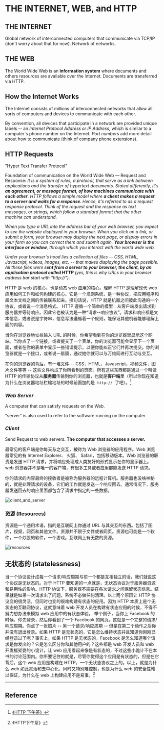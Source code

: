 # **THE INTERNET, WEB, and HTTP**

## THE INTERNET

Global network of interconnected computers that communicate via TCP/IP (don't worry about that for now). Network of networks.

## THE WEB

The World Wide Web is an **information system** where documents and others resources are available over the Internet. Documents are transferred via HTTP.

## How the Internet Works

The Internet consists of millions of interconnected networks that allow all sorts of computers and devices to communicate with each other.

By convention, all devices that participate in a network are provided unique labels -- an _Internet Protocol Address or IP Address_, which is similar to a computer's phone number on the Internet. _Port numbers_ add more detail about how to communicate (think of company phone extensions).

## **HTTP Requests**

"Hyper Text Transfer Protocol"

Foundation of communication on the World Wide Web — Request and Response:
_It is a system of rules, a protocol, that serve as a link between applications and the transfer of hypertext documents. Stated differently, it's **an agreement, or message format, of how machines communicate with each other**. HTTP follows a simple model where **a client makes a request to a server and waits for a response**. Hence, it's referred to as a request response protocol. Think of the request and the response as text messages, or strings, which follow a standard format that the other machine can understand._

_When you type a URL into the address bar of your web browser, you expect to see the website displayed in your browser. When you click on a link, or submit a form, your browser may display the next page, or display errors in your form so you can correct them and submit again. **Your browser is the interface or window**, through which you interact with the world wide web._

_Under your browser's hood lies a collection of files -- CSS, HTML, Javascript, videos, images, etc. -- that makes displaying the page possible. All these files were s**ent from a server to your browser, the client, by an application protocol called HTTP** (yes, this is why URLs in your browser address bar start with "http://")._

HTTP 是 web 的核心，也是动态 web 应用的核心。理解 HTTP 是理解现代 web 应用如何工作和如何构建的核心。它是一个规则系统，是一种协议，把应用程序和超文本文档之间的传输联系起来。换句话说，HTTP 就是机器之间彼此沟通的一个协议，或者说一个消息格式。
HTTP 遵循一个简单的模型：从客户端发出请求到服务器并等待响应。因此它也被认为是一种“请求--响应协议”。请求和响应都是文本信息，或者说是字符串，信息写法遵循着一个规则，能保证其他机器能够理解上面的内容。

当你在浏览器地址栏输入 URL 的时候，你希望看到在你的浏览器里显示这个网站。当你点了一个链接，或者提交了一个表单，你的浏览器可能会显示下一个页面，或者在你的表单中显示一些错误提示，以便你能纠正它们并再次提交。你的浏览器就是一个接口，或者说一扇窗，通过她你就可以与万维网进行互动与交互。

在你的浏览器的背后，有一堆文件 -- CSS，HTML，Javascript，视频文件，图片文件等等 -- 这些文件构成了你所看到的页面。所有这些东西都是通过一个叫做 HTTP 的传输协议从**服务器**传输到你的浏览器，也就是**客户端**里（所以你现在知道为什么在浏览器地址栏输地址的时候前面加的是  `http://`  了吧）。[^1]

### _Web Server_

A computer that can satisfy requests on the Web.

"server" is also used to refer to the software running on the computer

### _Client_

Send Request to web servers. **The computer that accesses a server.**

最常见的客户端是你每天与之交互，被称为 Web 浏览器的应用程序。Web 浏览器常见的有 Internet Explorer、 火狐、 Safari，包括移动版本。Web 浏览器的职责是发送 HTTP 请求，并将响应处理成人类友好的形式显示在你的显示器上。web 浏览器并不是唯一的客户端，有很多工具或者应用都能发送 HTTP 请求。

你的请求的内容最终的接收者是被称为服务器的远程计算机。服务器也没啥神秘的，就是处理请求的设备，它们的工作就是发送一个响应回去。通常情况下，服务器发送回去的响应里面都包含了请求中指定的一些数据。

![client_and_server](https://box.kancloud.cn/2015-07-17_55a89c9326c39.png)

### 资源 (Resources)

资源是一个通用术语，指的是互联网上你通过 URL 与其交互的东西。包括了图片，视频，网页和其他文件。资源并不限于文件或者网页。资源也可能是一个软件，一个炒股的软件，一个游戏。互联网上有无数的资源。

![resources](https://box.kancloud.cn/2015-07-17_55a89c981e86c.png)

## 无状态的 (statelessness)

当一个协议设计成每一个请求/响应周期与前一个都是互相独立的话，我们就说这个协议是无状态的。对于 HTTP 要知道的一点就是，无状态协议对于服务器资源和易用性的影响。HTTP 协议下，服务器不需要在各次请求之间保留状态信息。结果就是如果一次请求出了问题，系统不必做任何清理。以上两个原因让 HTTP 协议变的很灵活，但同时也变的很难构建有状态的应用。因为 HTTP 本质上是个无状态的互联网协议，这就意味着 web 开发人员在构建有状态应用的时候，不得不努力想办法来模拟 web 应用中的有状态体验。 举个例子，当你上 Facebook 的时候，你先登录，然后你看到了一个 Facebook 的网页。这就是一个完整的请求/响应周期。你点了一张照片 -- 另一个请求/响应周期 -- 但是在第二个动作之后你并没有退出登录。如果 HTTP 是无状态的，它是怎么维持状态并且知道你刚刚已经登录过了呢？事实上，如果 HTTP 是无状态的，Facebook 是怎么知道哪个请求是你发出的？它是怎么区分你和其他用户的？这些都是 web 开发人员和 web 开发框架耍的小诡计，让 web 应用看起来像是有状态的，不过这些小诡计不在本书的讨论范围内。你所要记住的就是，尽管你觉得这个应用是有状态的，但是在它背后，这个 web 应用是构建在 HTTP，一个无状态协议之上的。以上，就是为什么 web 如此灵活和去中心化，同时又特别难控制，也是为什么 web 的安全性难以保证，为什么在 web 上构建应用不是易事。[^2]







---

## Reference

[^1]: [《HTTP 下午茶》](https://www.kancloud.cn/kancloud/tealeaf-http/43832)
[^2]: 《HTTP下午茶》

